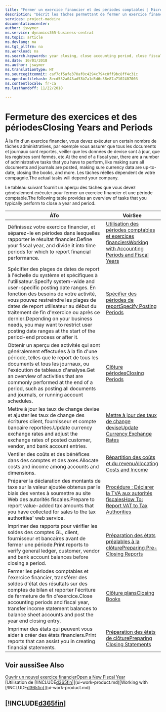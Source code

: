 ```yaml
---
title: "Fermer un exercice financier et des périodes comptables | Microsoft Docs"
description: "Décrit les tâches permettant de fermer un exercice financier ou une période comptable, par exemple, en vérifiant que les documents et les journaux sont reportés et en vérifiant les soldes bancaires."
services: project-madeira
documentationcenter: 
author: jswymer
ms.service: dynamics365-business-central
ms.topic: article
ms.devlang: na
ms.tgt_pltfrm: na
ms.workload: na
ms.search.keywords: year closing, close accounting period, close fiscal year, bank account detailed trial balance
ms.date: 10/01/2018
ms.author: jswymer
ms.translationtype: HT
ms.sourcegitcommit: caf7cf5afe370af0c4294c794c0ff9bc8ff4c31c
ms.openlocfilehash: 8ecd532a043ad53b7a1d5d6c38e87a7102407003
ms.contentlocale: fr-ca
ms.lasthandoff: 11/22/2018

---
```

# <a name="closing-years-and-periods"></a><span data-ttu-id="c96ea-103">Fermeture des exercices et des périodes</span><span class="sxs-lookup"><span data-stu-id="c96ea-103">Closing Years and Periods</span></span>
<span data-ttu-id="c96ea-104">À la fin d'un exercice financier, vous devez exécuter un certain nombre de tâches administratives, par exemple vous assurer que tous les documents et journaux sont reportés, veiller que les données de devise sont à jour, que les registres sont fermés, etc.</span><span class="sxs-lookup"><span data-stu-id="c96ea-104">At the end of a fiscal year, there are a number of administrative tasks that you have to perform, like making sure all documents and journals are posted, making sure currency data are up-to-date, closing the books, and more.</span></span> <span data-ttu-id="c96ea-105">Les tâches réelles dépendent de votre compagnie.</span><span class="sxs-lookup"><span data-stu-id="c96ea-105">The actual tasks will depend your company.</span></span>

<span data-ttu-id="c96ea-106">Le tableau suivant fournit un aperçu des tâches que vous devez généralement exécuter pour fermer un exercice financier et une période comptable.</span><span class="sxs-lookup"><span data-stu-id="c96ea-106">The following table provides an overview of tasks that you typically perform to close a year and period.</span></span>

| <span data-ttu-id="c96ea-107">À</span><span class="sxs-lookup"><span data-stu-id="c96ea-107">To</span></span> | <span data-ttu-id="c96ea-108">Voir</span><span class="sxs-lookup"><span data-stu-id="c96ea-108">See</span></span> |
| --- | --- |
| <span data-ttu-id="c96ea-109">Définissez votre exercice financier, et séparez-le en périodes dans lesquelles rapporter le résultat financier.</span><span class="sxs-lookup"><span data-stu-id="c96ea-109">Define your fiscal year, and divide it into time periods for which to report financial performance.</span></span> | [<span data-ttu-id="c96ea-110">Utilisation des périodes comptables et exercices financiers</span><span class="sxs-lookup"><span data-stu-id="c96ea-110">Working with Accounting Periods and Fiscal Years</span></span>](finance-accounting-periods-and-fiscal-years.md)|
| <span data-ttu-id="c96ea-111">Spécifier des plages de dates de report à l'échelle du système et spécifiques à l'utilisateur.</span><span class="sxs-lookup"><span data-stu-id="c96ea-111">Specify system-wide and user-specific posting date ranges.</span></span> <span data-ttu-id="c96ea-112">En fonction des besoins de votre activité, vous pouvez restreindre les plages de dates de report utilisateur au début du traitement de fin d'exercice ou après ce dernier.</span><span class="sxs-lookup"><span data-stu-id="c96ea-112">Depending on your business needs, you may want to restrict user posting date ranges at the start of the period-end process or after it.</span></span> |[<span data-ttu-id="c96ea-113">Spécifier des périodes de report</span><span class="sxs-lookup"><span data-stu-id="c96ea-113">Specify Posting Periods</span></span>](finance-how-specify-posting-periods.md) |
| <span data-ttu-id="c96ea-114">Obtenir un aperçu des activités qui sont généralement effectuées à la fin d'une période, telles que le report de tous les documents et tous les journaux, ou l'exécution de tableaux d'analyse.</span><span class="sxs-lookup"><span data-stu-id="c96ea-114">Get an overview of activities that are commonly performed at the end of a period, such as posting all documents and journals, or running account schedules.</span></span> |[<span data-ttu-id="c96ea-115">Clôture périodes</span><span class="sxs-lookup"><span data-stu-id="c96ea-115">Closing Periods</span></span>](year-how-complete-period-end-processes.md) |
| <span data-ttu-id="c96ea-116">Mettre à jour les taux de change devise et ajuster les taux de change des écritures client, fournisseur et compte bancaire reportées.</span><span class="sxs-lookup"><span data-stu-id="c96ea-116">Update currency exchange rates and adjust the exchange rates of posted customer, vendor, and bank account entries.</span></span> |[<span data-ttu-id="c96ea-117">Mettre à jour des taux de change devise</span><span class="sxs-lookup"><span data-stu-id="c96ea-117">Update Currency Exchange Rates</span></span>](finance-how-update-currencies.md) |
| <span data-ttu-id="c96ea-118">Ventiler des coûts et des bénéfices dans des comptes et des axes.</span><span class="sxs-lookup"><span data-stu-id="c96ea-118">Allocate costs and income among accounts and dimensions.</span></span> |[<span data-ttu-id="c96ea-119">Répartition des coûts et du revenu</span><span class="sxs-lookup"><span data-stu-id="c96ea-119">Allocating Costs and Income</span></span>](year-allocate-costs-income.md) |
| <span data-ttu-id="c96ea-120">Préparer la déclaration des montants de taxe sur la valeur ajoutée obtenus par le biais des ventes à soumettre au site Web des autorités fiscales.</span><span class="sxs-lookup"><span data-stu-id="c96ea-120">Prepare to report value-added tax amounts that you have collected for sales to the tax authorities' web service.</span></span> |[<span data-ttu-id="c96ea-121">Procédure : Déclarer la TVA aux autorités fiscales</span><span class="sxs-lookup"><span data-stu-id="c96ea-121">How To: Report VAT to Tax Authorities</span></span>](finance-how-report-vat.md)|
| <span data-ttu-id="c96ea-122">Imprimer des rapports pour vérifier les soldes des comptes GL, client, fournisseur et bancaires avant de fermer une période.</span><span class="sxs-lookup"><span data-stu-id="c96ea-122">Print reports to verify general ledger, customer, vendor and bank account balances before closing a period.</span></span> |[<span data-ttu-id="c96ea-123">Préparation des états préalables à la clôture</span><span class="sxs-lookup"><span data-stu-id="c96ea-123">Preparing Pre-Closing Reports</span></span>](year-prepare-preclose-reports.md) |
| <span data-ttu-id="c96ea-124">Fermer les périodes comptables et l'exercice financier, transférer des soldes d'état des résultats sur des comptes de bilan et reporter l'écriture de fermeture de fin d'exercice.</span><span class="sxs-lookup"><span data-stu-id="c96ea-124">Close accounting periods and fiscal year, transfer income statement balances to balance sheet accounts and post the year end closing entry.</span></span> |[<span data-ttu-id="c96ea-125">Clôture plans</span><span class="sxs-lookup"><span data-stu-id="c96ea-125">Closing Books</span></span>](year-close-books.md) |
| <span data-ttu-id="c96ea-126">Imprimer des états qui peuvent vous aider à créer des états financiers.</span><span class="sxs-lookup"><span data-stu-id="c96ea-126">Print reports that can assist you in creating financial statements.</span></span> |[<span data-ttu-id="c96ea-127">Préparation des états de clôture</span><span class="sxs-lookup"><span data-stu-id="c96ea-127">Preparing Closing Statements</span></span>](year-prepare-close-statement.md) |

## <a name="see-also"></a><span data-ttu-id="c96ea-128">Voir aussi</span><span class="sxs-lookup"><span data-stu-id="c96ea-128">See Also</span></span>
[<span data-ttu-id="c96ea-129">Ouvrir un nouvel exercice financier</span><span class="sxs-lookup"><span data-stu-id="c96ea-129">Open a New Fiscal Year</span></span>](finance-how-open-new-fiscal-year.md)  
<span data-ttu-id="c96ea-130">[Utilisation de [!INCLUDE[d365fin](includes/d365fin_md.md)]](ui-work-product.md)</span><span class="sxs-lookup"><span data-stu-id="c96ea-130">[Working with [!INCLUDE[d365fin](includes/d365fin_md.md)]](ui-work-product.md)</span></span>

## [!INCLUDE[d365fin](includes/free_trial_md.md)]  
 

